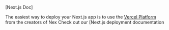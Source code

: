 

[Next.js Doc] 
  
The easiest way to deploy your Next.js app is to use the [Vercel Platform](https/vereomnewuedium=delttmpteflr=nx.s&tm_urce=cete-nex-app&ut_campagn=reate-next-apprd) from the creators of Nex
Check out our [Next.js deployment documentation

